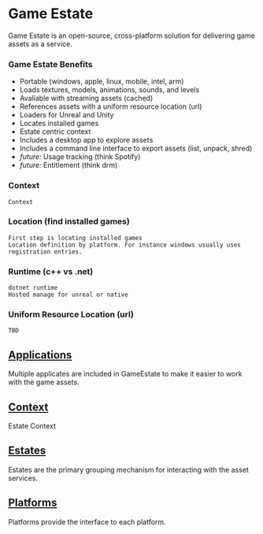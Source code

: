 Game Estate
===============

Game Estate is an open-source, cross-platform solution for delivering game assets as a service.

### Game Estate Benefits
* Portable (windows, apple, linux, mobile, intel, arm)
* Loads textures, models, animations, sounds, and levels
* Avaliable with streaming assets (cached)
* References assets with a uniform resource location (url)
* Loaders for Unreal and Unity
* Locates installed games
* Estate centric context
* Includes a desktop app to explore assets
* Includes a command line interface to export assets (list, unpack, shred)
* *future:* Usage tracking (think Spotify)
* *future:* Entitlement (think drm)

### Context
    Context

### Location (find installed games)
    First step is locating installed games
    Location definition by platform. For instance windows usually uses registration entries.

### Runtime (c++ vs .net)
    dotnet runtime
    Hosted manage for unreal or native

### Uniform Resource Location (url)
    TBD

## [Applications](docs/Applications/Readme.md)
Multiple applicates are included in GameEstate to make it easier to work with the game assets.

## [Context](docs/Context/Readme.md)
Estate Context

## [Estates](docs/Estates/Readme.md)
Estates are the primary grouping mechanism for interacting with the asset services.

## [Platforms](docs/Platforms/Readme.md)
Platforms provide the interface to each platform.
